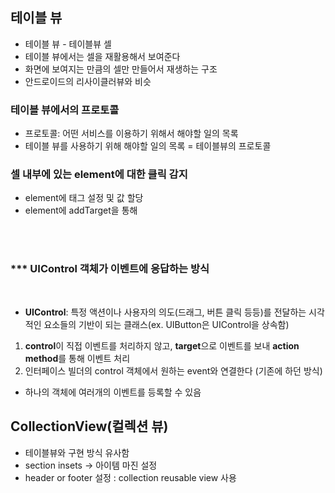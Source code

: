 ## 테이블 뷰
- 테이블 뷰 - 테이블뷰 셀
- 테이블 뷰에서는 셀을 재활용해서 보여준다 
- 화면에 보여지는 만큼의 셀만 만들어서 재생하는 구조
- 안드로이드의 리사이클러뷰와 비슷 

### 테이블 뷰에서의 프로토콜 
- 프로토콜: 어떤 서비스를 이용하기 위해서 해야할 일의 목록 
- 테이블 뷰를 사용하기 위해 해야할 일의 목록 = 테이블뷰의 프로토콜
  

### 셀 내부에 있는 element에 대한 클릭 감지 
- element에 태그 설정 및 값 할당 
- element에 addTarget을 통해 

<br>
<br>

### *** UIControl 객체가 이벤트에 응답하는 방식
<br>

- **UIControl**: 특정 액션이나 사용자의 의도(드래그, 버튼 클릭 등등)를 전달하는 시각적인 요소들의 기반이 되는 클래스(ex. UIButton은 UIControl을 상속함)
  
1. **control**이 직접 이벤트를 처리하지 않고, **target**으로 이벤트를 보내 **action method**를 통해 이벤트 처리
2. 인터페이스 빌더의 control 객체에서 원하는 event와 연결한다 (기존에 하던 방식)

- 하나의 객체에 여러개의 이벤트를 등록할 수 있음


## CollectionView(컬렉션 뷰)
- 테이블뷰와 구현 방식 유사함 
- section insets -> 아이템 마진 설정
- header or footer 설정 : collection reusable view 사용 
  
